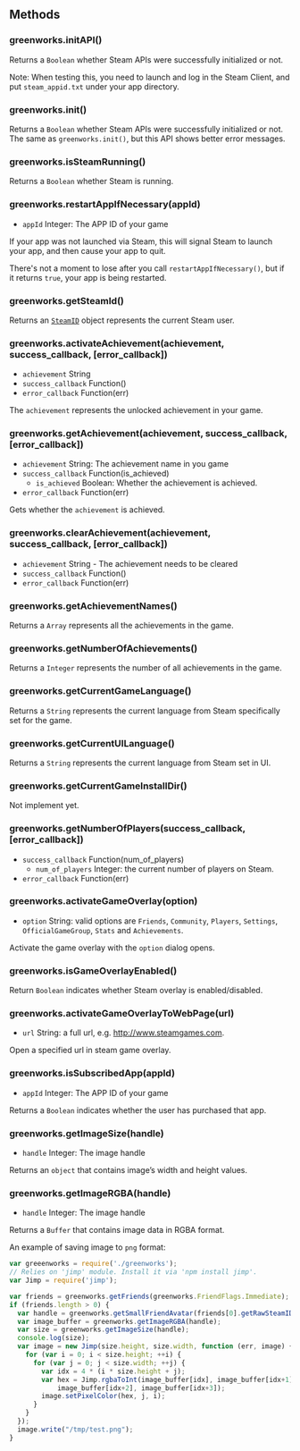 ## Methods

### greenworks.initAPI()

Returns a `Boolean` whether Steam APIs were successfully initialized or not.

Note: When testing this, you need to launch and log in the Steam Client, and
put `steam_appid.txt` under your app directory.

### greenworks.init()

Returns a `Boolean` whether Steam APIs were successfully initialized or not.
The same as `greenworks.init()`, but this API shows better error messages.

### greenworks.isSteamRunning()

Returns a `Boolean` whether Steam is running.

### greenworks.restartAppIfNecessary(appId)

* `appId` Integer: The APP ID of your game

If your app was not launched via Steam, this will signal Steam to launch your
app, and then cause your app to quit.

There's not a moment to lose after you call `restartAppIfNecessary()`, but if
it returns `true`, your app is being restarted.

### greenworks.getSteamId()

Returns an [`SteamID`](friends.md#steamid) object represents the current Steam
user.

### greenworks.activateAchievement(achievement, success_callback, [error_callback])

* `achievement` String
* `success_callback` Function()
* `error_callback` Function(err)

The `achievement` represents the unlocked achievement in your game.

### greenworks.getAchievement(achievement, success_callback, [error_callback])

* `achievement` String: The achievement name in you game
* `success_callback` Function(is_achieved)
  * `is_achieved` Boolean: Whether the achievement is achieved.
* `error_callback` Function(err)

Gets whether the `achievement` is achieved.

### greenworks.clearAchievement(achievement, success_callback, [error_callback])

* `achievement` String - The achievement needs to be cleared
* `success_callback` Function()
* `error_callback` Function(err)

### greenworks.getAchievementNames()

Returns a `Array` represents all the achievements in the game.

### greenworks.getNumberOfAchievements()

Returns a `Integer` represents the number of all achievements in the game.

### greenworks.getCurrentGameLanguage()

Returns a `String` represents the current language from Steam specifically set
for the game.

### greenworks.getCurrentUILanguage()

Returns a `String` represents the current language from Steam set in UI.

### greenworks.getCurrentGameInstallDir()

Not implement yet.

### greenworks.getNumberOfPlayers(success_callback, [error_callback])

* `success_callback` Function(num_of_players)
  * `num_of_players` Integer: the current number of players on Steam.
* `error_callback` Function(err)

### greenworks.activateGameOverlay(option)

* `option` String: valid options are `Friends`, `Community`, `Players`,
  `Settings`, `OfficialGameGroup`, `Stats` and `Achievements`.

Activate the game overlay with the `option` dialog opens.

### greenworks.isGameOverlayEnabled()

Return `Boolean` indicates whether Steam overlay is enabled/disabled.

### greenworks.activateGameOverlayToWebPage(url)

* `url` String: a full url, e.g. http://www.steamgames.com.

Open a specified url in steam game overlay.

### greenworks.isSubscribedApp(appId)

* `appId` Integer: The APP ID of your game

Returns a `Boolean` indicates whether the user has purchased that app.

### greenworks.getImageSize(handle)

* `handle` Integer: The image handle

Returns an `object` that contains image’s width and height values.

### greenworks.getImageRGBA(handle)

* `handle` Integer: The image handle

Returns a `Buffer` that contains image data in RGBA format.

An example of saving image to `png` format:

```js
var greeenworks = require('./greenworks');
// Relies on 'jimp' module. Install it via 'npm install jimp'.
var Jimp = require('jimp');

var friends = greenworks.getFriends(greenworks.FriendFlags.Immediate);
if (friends.length > 0) {
  var handle = greenworks.getSmallFriendAvatar(friends[0].getRawSteamID());
  var image_buffer = greenworks.getImageRGBA(handle);
  var size = greenworks.getImageSize(handle);
  console.log(size);
  var image = new Jimp(size.height, size.width, function (err, image) {
    for (var i = 0; i < size.height; ++i) {
      for (var j = 0; j < size.width; ++j) {
        var idx = 4 * (i * size.height + j);
        var hex = Jimp.rgbaToInt(image_buffer[idx], image_buffer[idx+1],
            image_buffer[idx+2], image_buffer[idx+3]);
        image.setPixelColor(hex, j, i);
      }
    }
  });
  image.write("/tmp/test.png");
}
```
